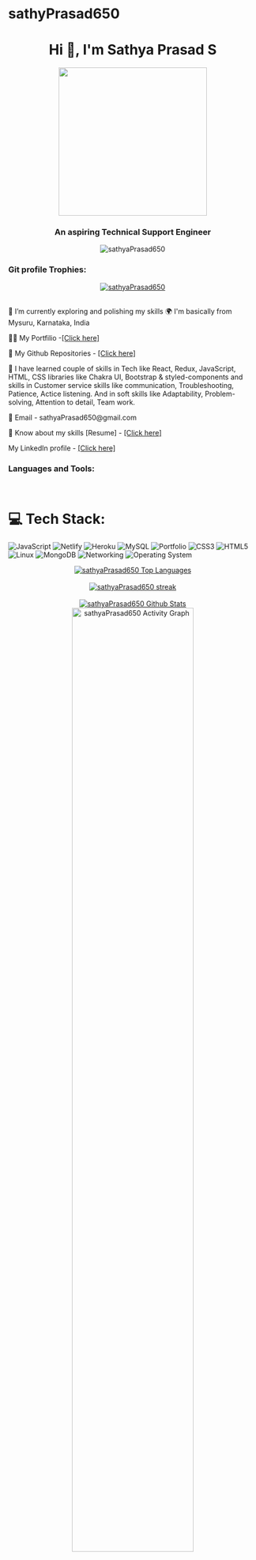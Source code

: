 # sathyPrasad650

<h1 align="center">Hi 👋, I'm Sathya Prasad S</h1>

<div align="center">
  <img
    src="https://www.easewebs.com/web-logos/web-main.gif"
    alt=""
    width="300px"
  />
</div>

<div align="center">
  <a href="https://github.com/DenverCoder1/readme-typing-svg">
    <img
      src="https://readme-typing-svg.demolab.com/?lines=Hi! My self Sathya Prasad S 👦🏽; Aspiring Technical Support Engineer 👨🏻‍💻; Interested in working with team;Curious%20to%20learn%20new%20things !&font=Fira%20Code&center=true&width=440&height=45&color=#37bcf7&vCenter=true&size=22&pause=1000"
      alt=""
    />
  </a>
</div>

<h3 align="center">An aspiring Technical Support Engineer</h3>

<div align="center">
  <img
    src="https://komarev.com/ghpvc/?username=sathyaPrasad650&label=Profile%20views&color=0e75b6&style=flat"
    alt="sathyaPrasad650"
  />
</div>

<h3 align="left">Git profile Trophies:</h3>

<div align="center">
  <a href="https://github.com/ryo-ma/github-profile-trophy">
    <img
      src="https://github-profile-trophy.vercel.app/?username=sathyaPrasad650"
      alt="sathyaPrasad650"
    />
  </a>
</div>

<br />

<p>
  🔭 I’m currently exploring and polishing my skills 🌍 I'm basically from
  Mysuru, Karnataka, India
</p>

<!-- <p>
  ⚛️ Some technologies that I love to working with includes MERN stack,
  Typescript & Web Testing.
</p> -->

<p>
  👨‍💻 My Portfilio -<a href="https://sathyaprasad650.github.io/" target="_blank">[Click here]</a>
</p>

<p>
  👀 My Github Repositories -
  <a href="https://github.com/sathyaPrasad650?tab=repositories" target="_blank">[Click here]</a>
</p>
<p>
  🚀 I have learned couple of skills in Tech like React, Redux, JavaScript, HTML, CSS
  libraries like Chakra UI, Bootstrap & styled-components and skills in Customer service skills like communication, Troubleshooting, Patience, Actice listening. And in soft skills like Adaptability, Problem-solving, Attention to detail, Team work.
</p>
<p>📧 Email - sathyaPrasad650@gmail.com</p>
<p>
  📄 Know about my skills [Resume] -
  <a
    href="https://drive.google.com/file/d/1_PhvbFmLneMHiEdtmXMCMFPxbJ0yljJe/view?usp=share_link" target="_blank"
    >[Click here]</a
  >
</p>
<p>
  My LinkedIn profile -
  <a href="https://www.linkedin.com/in/sathya-prasad-s/" target="_blank">[Click here]</a>
</p>

<h3 align="left">Languages and Tools:</h3>

<br />

# 💻 Tech Stack:
<!--  -->
![JavaScript](https://img.shields.io/badge/javascript-%23323330.svg?style=for-the-badge&logo=javascript&logoColor=%23F7DF1E) 
![Netlify](https://img.shields.io/badge/netlify-%23000000.svg?style=for-the-badge&logo=netlify&logoColor=#00C7B7) 
![Heroku](https://img.shields.io/badge/heroku-%23430098.svg?style=for-the-badge&logo=heroku&logoColor=white) 
![MySQL](https://img.shields.io/badge/mysql-%2300f.svg?style=for-the-badge&logo=mysql&logoColor=white) 
![Portfolio](https://img.shields.io/badge/Portfolio-%23000000.svg?style=for-the-badge&logo=firefox&logoColor=#FF7139) 
![CSS3](https://img.shields.io/badge/css3-%231572B6.svg?style=for-the-badge&logo=css3&logoColor=white) 
![HTML5](https://img.shields.io/badge/html5-%23E34F26.svg?style=for-the-badge&logo=html5&logoColor=white) 
![Linux](https://img.shields.io/badge/-Linux-green?style=for-the-badge&logo=Linux5&logoColor=white) 
![MongoDB](https://img.shields.io/badge/-MongoDB-orange?style=for-the-badge&logo=MongoDB5&logoColor=white)
![Networking](https://img.shields.io/badge/-Networking-blue?style=for-the-badge&logo=NetworkingDB5&logoColor=white)
![Operating System](https://img.shields.io/badge/-operating%20system%20-lightgrey?style=for-the-badge&logo=OperatingSystemDB5&logoColor=white)

<!--  -->

<!-- https://github.com/anuraghazra/github-readme-stats -->
<div align="center">
  <a href="https://github.com/sathyaPrasad650/github-readme-stats">
    <img
      alt="sathyaPrasad650 Top Languages"
      src="https://github-readme-stats.vercel.app/api/top-langs/?username=sathyaPrasad650&langs_count=8&count_private=true&layout=compact&theme=react&title_color=FFFFFF&hide_border=true&bg_color=0071E3"
    />
  </a>
</div>
<br />

<!-- https://streak-stats.demolab.com/demo/  -->
<div align="center">
  <a href="https://github.com/sathyaPrasad650/github-readme-streak-stats">
    <img
      title="🔥 Get streak stats for your profile at git.io/streak-stats"
      alt="sathyaPrasad650 streak"
      src="https://streak-stats.demolab.com?user=sathyaPrasad650&theme=dark&hide_border=true&border_radius=5&dates=FFFFFF&background=0071E3&border=FFFFFF&stroke=FFFFFF&ring=FFFFFF&fire=FFFFFF&currStreakNum=FFFFFF&sideNums=FFFFFF&currStreakLabel=FFFFFF&sideLabels=FFFFFF)](https://git.io/streak-stats"
    />
  </a>
</div>
<br />

<div align="center">
  <a href="https://github.com/sathyaPrasad650/github-readme-stats">
    <img
      alt="sathyaPrasad650 Github Stats"
      src="https://github-readme-stats.vercel.app/api?username=sathyaPrasad650&show_icons=true&locale=en&theme=react&hide_border=true&title_color=FFFFFF&bg_color=0071E3"
    />
  </a>
</div>

<div align="center">
  <a href="https://github.com/sathyaPrasad650">
    <span>
      <img
        alt=""
        align="center"
        src="http://github-profile-summary-cards.vercel.app/api/cards/profile-details?username=sathyaPrasad650&theme=dark&background=0071E3"
      />
    </span>
  </a>
</div>

<!-- <div align="center">
  <a href="https://github.com/sathyaPrasad650">
    <span>
      <img
        alt=""
        align="center"
        src="https://github-profile-summary-cards.vercel.app/api/cards/profile-details?username=sathyaPrasad650&theme=github_dark"
      />
    </span>
  </a>
</div> -->

<!-- https://github.com/Ashutosh00710/github-readme-activity-graph#available-themes -->
<div align="center">
  <a href="https://github.com/sathyaPrasad650/github-readme-activity-graph">
    <img
      style="border-radius: 50px"
      width="70%"
      alt="sathyaPrasad650 Activity Graph"
      src="https://activity-graph.herokuapp.com/graph?username=sathyaPrasad650&bg_color=0071E3&color=FFFFFF&line=FFFFFF&point=FFFFFF&area=true&hide_border=true&area_color=ECECEC"
    />
  </a>
</div>
